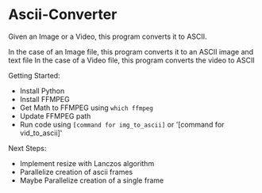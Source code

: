 # Ascii-Converter

Given an Image or a Video, this program converts it to ASCII.

In the case of an Image file, this program converts it to an ASCII image and text file
In the case of a Video file, this program converts the video to ASCII

Getting Started:
- Install Python
- Install FFMPEG
- Get Math to FFMPEG using `which ffmpeg` 
- Update FFMPEG path 
- Run code using `[command for img_to_ascii]` or '[command for vid_to_ascii]'

Next Steps:
- Implement resize with Lanczos algorithm
- Parallelize creation of ascii frames
- Maybe Parallelize creation of a single frame
